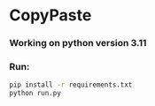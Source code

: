 # CopyPaste

### Working on python version 3.11


### Run:
```bash
pip install -r requirements.txt
python run.py
```
